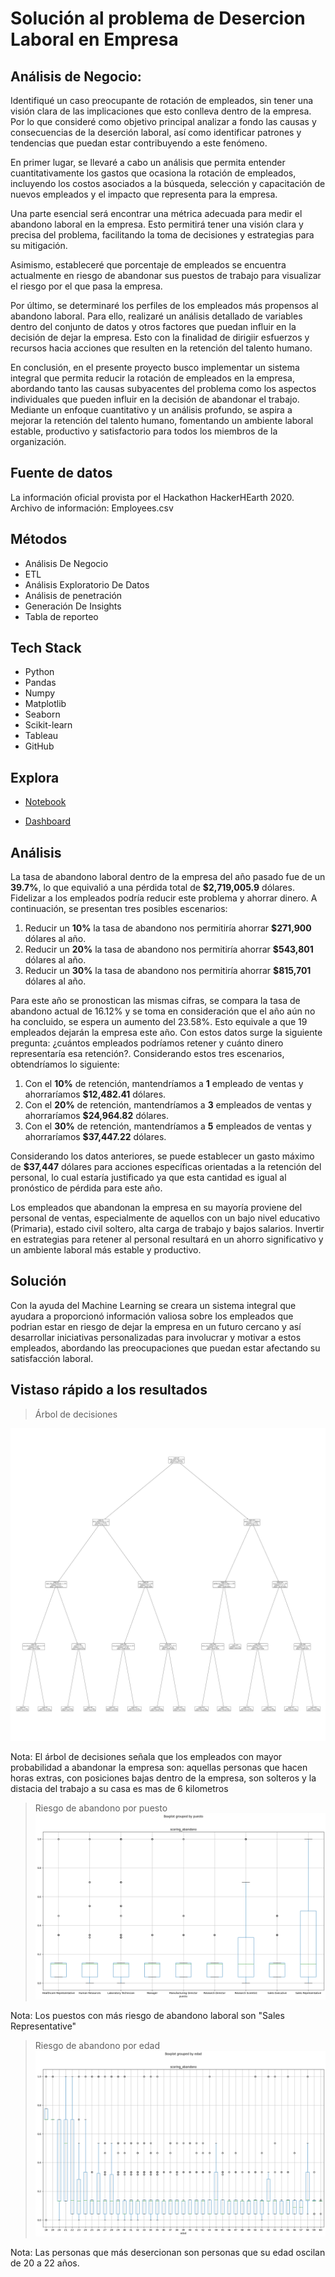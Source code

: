  # Solución al problema de Desercion Laboral en Empresa

## Análisis de Negocio:
Identifiqué un caso preocupante de rotación de empleados, sin tener una visión clara de las implicaciones que esto conlleva dentro de la empresa. Por lo que  consideré como objetivo principal analizar a fondo las causas y consecuencias de la deserción laboral, así como identificar patrones y tendencias que puedan estar contribuyendo a este fenómeno. 

En primer lugar, se llevaré a cabo un análisis que permita entender cuantitativamente los gastos que ocasiona la rotación de empleados, incluyendo los costos asociados a la búsqueda, selección y capacitación de nuevos empleados y el impacto que representa para la empresa.

Una parte esencial será encontrar una métrica adecuada para medir el abandono laboral en la empresa. Esto permitirá tener una visión clara y precisa del problema, facilitando la toma de decisiones y estrategias para su mitigación.

Asimismo, estableceré que porcentaje de empleados se encuentra actualmente en riesgo de abandonar sus puestos de trabajo para visualizar el riesgo por el que pasa la empresa.

Por último, se determinaré los perfiles de los empleados más propensos al abandono laboral. Para ello, realizaré un análisis detallado de variables dentro del conjunto de datos y otros factores que puedan influir en la decisión de dejar la empresa. Esto con la finalidad de dirigiir esfuerzos y recursos hacia acciones que resulten en la retención del talento humano.

En conclusión, en el presente proyecto busco implementar un sistema integral que permita reducir la rotación de empleados en la empresa, abordando tanto las causas subyacentes del problema como los aspectos individuales que pueden influir en la decisión de abandonar el trabajo. Mediante un enfoque cuantitativo y un análisis profundo, se aspira a mejorar la retención del talento humano, fomentando un ambiente laboral estable, productivo y satisfactorio para todos los miembros de la organización.

## Fuente de datos

La información oficial provista por el Hackathon HackerHEarth 2020. Archivo de información: Employees.csv

## Métodos
- Análisis De Negocio
- ETL 
- Análisis Exploratorio De Datos
- Análisis de penetración
- Generación De Insights
- Tabla de reporteo

## Tech Stack
- Python
- Pandas
- Numpy
- Matplotlib
- Seaborn
- Scikit-learn
- Tableau
- GitHub

## Explora
- [Notebook](https://colab.research.google.com/drive/1GAj6cuPgsOT-7OtdXyYUK9M_P1rYYlVg?usp=sharing)

- [Dashboard](https://public.tableau.com/views/Dashboard-Desercinlaboral/Dashboard1?:language=es-ES&publish=yes&:display_count=n&:origin=viz_share_link)

## Análisis

La tasa de abandono laboral dentro de la empresa del año pasado fue de un **39.7%**, lo que equivalió a una pérdida total de **$2,719,005.9** dólares. Fidelizar a los empleados podría reducir este problema y ahorrar dinero. A continuación, se presentan tres posibles escenarios:

1. Reducir un **10%** la tasa de abandono nos permitiría ahorrar **$271,900** dólares al año.
2. Reducir un **20%** la tasa de abandono nos permitiría ahorrar **$543,801** dólares al año.
3. Reducir un **30%** la tasa de abandono nos permitiría ahorrar **$815,701** dólares al año.

Para este año se pronostican las mismas cifras, se compara la tasa de abandono actual de 16.12% y se toma en consideración que el año aún no ha concluido, se espera un aumento del 23.58%. Esto equivale a que 19 empleados dejarán la empresa este año. Con estos datos surge la siguiente pregunta: ¿cuántos empleados podríamos retener y cuánto dinero representaría esa retención?. Considerando estos tres escenarios, obtendríamos lo siguiente:

1. Con el **10%** de retención, mantendríamos a **1** empleado de ventas y ahorraríamos **$12,482.41** dólares.
2. Con el **20%** de retención, mantendríamos a **3** empleados de ventas y ahorraríamos **$24,964.82** dólares.
3. Con el **30%** de retención, mantendríamos a **5** empleados de ventas y ahorraríamos **$37,447.22** dólares.

Considerando los datos anteriores, se puede establecer un gasto máximo de **$37,447** dólares para acciones específicas orientadas a la retención del personal, lo cual estaría justificado ya que esta cantidad es igual al pronóstico de pérdida para este año.

Los empleados que abandonan la empresa en su mayoría proviene del personal de ventas, especialmente de aquellos con un bajo nivel educativo (Primaria), estado civil soltero, alta carga de trabajo y bajos salarios. Invertir en estrategias para retener al personal resultará en un ahorro significativo y un ambiente laboral más estable y productivo.



## Solución

Con la ayuda del Machine Learning se creara un sistema integral que ayudara a proporcionó información valiosa sobre los empleados que podrian estar en riesgo de dejar la empresa en un futuro cercano y así  desarrollar iniciativas personalizadas para involucrar y motivar a estos empleados, abordando las preocupaciones que puedan estar afectando su satisfacción laboral.


## Vistaso rápido a los resultados

> Árbol de decisiones

![](https://github.com/ESmithE/Deserci-n_Laboral/blob/master/Arbol%20de%20perfil%20de%20empleado.png)

Nota: El árbol de decisiones señala que los empleados con mayor probabilidad a abandonar la empresa son: aquellas personas que hacen horas extras, con posiciones bajas dentro de la empresa, son solteros y la distacia del trabajo a su casa es mas de 6 kilometros

> Riesgo de abandono por puesto
![](https://github.com/ESmithE/Deserci-n_Laboral/blob/master/Riesgo_abandono_por_puesto.png)

Nota: Los puestos con más riesgo de abandono laboral son "Sales Representative"


> Riesgo de abandono por edad 
![](https://github.com/ESmithE/Deserci-n_Laboral/blob/master/Riesgo_abandono_por_edad.png)

Nota: Las personas que más desercionan son personas que su edad oscilan de 20 a 22 años.

